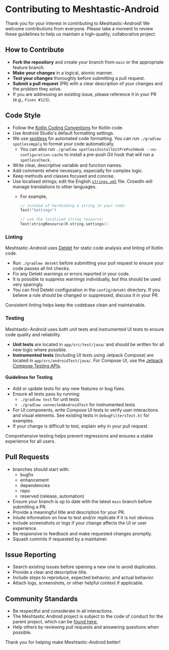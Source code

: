 # Contributing to Meshtastic-Android

Thank you for your interest in contributing to Meshtastic-Android! We welcome contributions from everyone. Please take a moment to review these guidelines to help us maintain a high-quality, collaborative project.

## How to Contribute

- **Fork the repository** and create your branch from `main` or the appropriate feature branch.
- **Make your changes** in a logical, atomic manner.
- **Test your changes** thoroughly before submitting a pull request.
- **Submit a pull request** (PR) with a clear description of your changes and the problem they solve.
- If you are addressing an existing issue, please reference it in your PR (e.g., `Fixes #123`).

## Code Style

- Follow the [Kotlin Coding Conventions](https://kotlinlang.org/docs/coding-conventions.html) for Kotlin code.
- Use Android Studio's default formatting settings.
- We use [spotless](https://github.com/diffplug/spotless) for automated code formatting. You can run `./gradlew spotlessApply` to format your code automatically.
  - You can also run `./gradlew spotlessInstallGitPrePushHook --no-configuration-cache` to install a pre-push Git hook that will run a `spotlessCheck`.
- Write clear, descriptive variable and function names.
- Add comments where necessary, especially for complex logic.
- Keep methods and classes focused and concise.
- Use localised strings; edit the English [`strings.xml`](app/src/main/res/values/strings.xml) file. CrowdIn will manage translations to other languages.
  - For example,

    ```kotlin
    // instead of hardcoding a string in your code:
    Text("Settings")

    // use the localised string resource:
    Text(stringResource(R.string.settings))
    ```

### Linting

Meshtastic-Android uses [Detekt](https://detekt.dev/) for static code analysis and linting of Kotlin code.

- Run `./gradlew detekt` before submitting your pull request to ensure your code passes all lint checks.
- Fix any Detekt warnings or errors reported in your code.
- It is possible to suppress warnings individually, but this should be used very sparingly.
- You can find Detekt configuration in the `config/detekt` directory. If you believe a rule should be changed or suppressed, discuss it in your PR.

Consistent linting helps keep the codebase clean and maintainable.

### Testing

Meshtastic-Android uses both unit tests and instrumented UI tests to ensure code quality and reliability.

- **Unit tests** are located in `app/src/test/java/` and should be written for all new logic where possible.
- **Instrumented tests** (including UI tests using Jetpack Compose) are located in `app/src/androidTest/java/`. For Compose UI, use the [Jetpack Compose Testing APIs](https://developer.android.com/jetpack/compose/testing).

#### Guidelines for Testing

- Add or update tests for any new features or bug fixes.
- Ensure all tests pass by running:
  - `./gradlew test` for unit tests
  - `./gradlew connectedAndroidTest` for instrumented tests
- For UI components, write Compose UI tests to verify user interactions and visual elements. See existing tests in `DebugFiltersTest.kt` for examples.
- If your change is difficult to test, explain why in your pull request.

Comprehensive testing helps prevent regressions and ensures a stable experience for all users.


## Pull Requests

- branches should start with:
    - bugfix
    - enhancement
    - dependencies
    - repo
    - reserved (release, automation)
- Ensure your branch is up to date with the latest `main` branch before submitting a PR.
- Provide a meaningful title and description for your PR.
- Inlude information on how to test and/or replicate if it is not obvious.
- Include screenshots or logs if your change affects the UI or user experience.
- Be responsive to feedback and make requested changes promptly.
- Squash commits if requested by a maintainer.

## Issue Reporting

- Search existing issues before opening a new one to avoid duplicates.
- Provide a clear and descriptive title.
- Include steps to reproduce, expected behavior, and actual behavior.
- Attach logs, screenshots, or other helpful context if applicable.

## Community Standards

- Be respectful and considerate in all interactions.
- The Meshtastic Android project is subject to the code of conduct for the parent project, which can be [found here:](https://meshtastic.org/docs/legal/conduct/)
- Help others by reviewing pull requests and answering questions when possible.

Thank you for helping make Meshtastic-Android better! 

